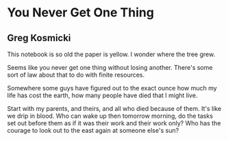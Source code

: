 # You Never Get One Thing
## Greg Kosmicki
This notebook is so old the paper is yellow.
I wonder where the tree grew.

Seems like you never get one thing without losing another.
There's some sort of law about that
to do with finite resources.

Somewhere some guys have figured out to the exact ounce
how much my life has cost the earth,
how many people have died that I might live.

Start with my parents, and theirs, and all who died
because of them. It's like we drip in blood.
Who can wake up then tomorrow morning,
do the tasks set out before them
as if it was their work and their work only?
Who has the courage to look out to the east again
at someone else's sun?